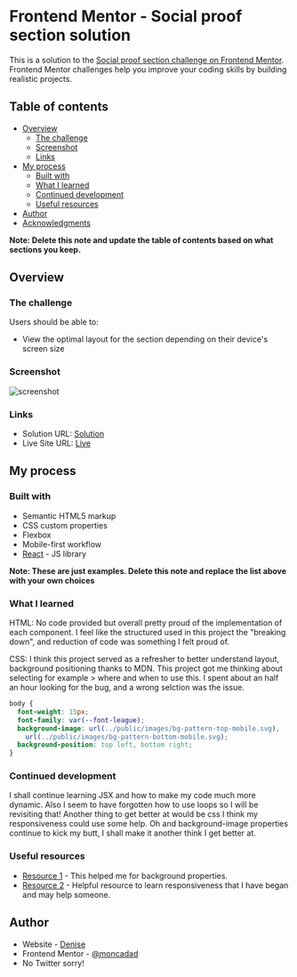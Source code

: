 # Frontend Mentor - Social proof section solution

This is a solution to the [Social proof section challenge on Frontend Mentor](https://www.frontendmentor.io/challenges/social-proof-section-6e0qTv_bA). Frontend Mentor challenges help you improve your coding skills by building realistic projects.

## Table of contents

- [Overview](#overview)
  - [The challenge](#the-challenge)
  - [Screenshot](#screenshot)
  - [Links](#links)
- [My process](#my-process)
  - [Built with](#built-with)
  - [What I learned](#what-i-learned)
  - [Continued development](#continued-development)
  - [Useful resources](#useful-resources)
- [Author](#author)
- [Acknowledgments](#acknowledgments)

**Note: Delete this note and update the table of contents based on what sections you keep.**

## Overview

### The challenge

Users should be able to:

- View the optimal layout for the section depending on their device's screen size

### Screenshot

![screenshot](/images/screenshot.png)

### Links

- Solution URL: [Solution](https://your-solution-url.com)
- Live Site URL: [Live](https://your-live-site-url.com)

## My process

### Built with

- Semantic HTML5 markup
- CSS custom properties
- Flexbox
- Mobile-first workflow
- [React](https://reactjs.org/) - JS library

**Note: These are just examples. Delete this note and replace the list above with your own choices**

### What I learned

HTML: No code provided but overall pretty proud of the implementation of each component.
I feel like the structured used in this project the "breaking down", and reduction of code was something I felt proud of.

CSS: I think this project served as a refresher to better understand layout, background positioning thanks to MDN. This project got me thinking about selecting for example > where and when to use this. I spent about an half an hour looking for the bug, and a wrong selction was the issue.

```css
body {
  font-weight: 15px;
  font-family: var(--font-league);
  background-image: url(../public/images/bg-pattern-top-mobile.svg),
    url(../public/images/bg-pattern-bottom-mobile.svg);
  background-position: top left, bottom right;
}
```

### Continued development

I shall continue learning JSX and how to make my code much more dynamic.
Also I seem to have forgotten how to use loops so I will be revisiting that! Another thing to get better at would be css I think my responsiveness could use some help. Oh and background-image properties continue to kick my butt, I shall make it another think I get better at.

### Useful resources

- [Resource 1](https://developer.mozilla.org/en-US/docs/Web/CSS/background-position) - This helped me for background properties.
- [Resource 2](https://courses.kevinpowell.co/view/courses/conquering-responsive-layouts/) - Helpful resource to learn responsiveness that I have began and may help someone.

## Author

- Website - [Denise](https://www.your-site.com)
- Frontend Mentor - [@moncadad](https://www.frontendmentor.io/profile/yourusername)
- No Twitter sorry!
